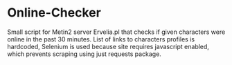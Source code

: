 # Online-Checker
Small script for Metin2 server Ervelia.pl that checks if given characters were online in the past 30 minutes. List of links to characters profiles is hardcoded, Selenium is used because site requires javascript enabled, which prevents scraping using just requests package.
